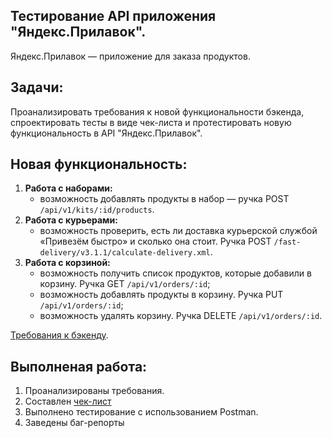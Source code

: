 ## Тестирование API приложения "Яндекс.Прилавок".
Яндекс.Прилавок — приложение для заказа продуктов.

## Задачи:
Проанализировать требования к новой функциональности бэкенда, спроектировать тесты в виде чек-листа и протестировать новую функциональность в API "Яндекс.Прилавок".

## Новая функциональность:
1. **Работа с наборами:**
   - возможность добавлять продукты в набор — ручка POST `/api/v1/kits/:id/products`.
2. **Работа с курьерами:**
   - возможность проверить, есть ли доставка курьерской службой «Привезём быстро» и сколько она стоит. Ручка POST `/fast-delivery/v3.1.1/calculate-delivery.xml`.
3. **Работа с корзиной:**
   - возможность получить список продуктов, которые добавили в корзину. Ручка GET `/api/v1/orders/:id`;
   - возможность добавлять продукты в корзину. Ручка PUT `/api/v1/orders/:id`;
   - возможность удалять корзину. Ручка DELETE `/api/v1/orders/:id`.

  [Требования к бэкенду](https://praktikum.notion.site/8c91f759cb834ef2aa23db9d803a6373).

  ## Выполненая работа:
  1. Проанализированы требования.
  2. Составлен [чек-лист](https://docs.google.com/spreadsheets/d/1mjQHUw4Hqa6Hp_3-Pj3UMferw8K399WKejw8GbS2z8I/edit?usp=sharing)
  3. Выполнено тестирование с использованием Postman.
  4. Заведены баг-репорты
